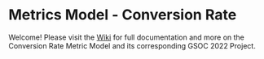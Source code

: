 # Metrics Model - Conversion Rate
Welcome! Please visit the [Wiki](https://github.com/mabelbot/metrics-models/wiki) for full documentation and more on the Conversion Rate Metric Model and its corresponding GSOC 2022 Project. 
